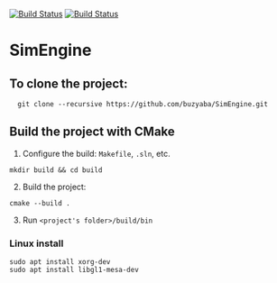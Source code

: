 [![Build Status](https://travis-ci.org/buzyaba/SimEngine.svg?branch=master)](https://travis-ci.org/buzyaba/SimEngine) 
[![Build Status](https://ci.appveyor.com/api/projects/status/github/buzyaba/simengine?svg=true)](https://ci.appveyor.com/project/buzyaba/simengine)

# SimEngine
## To clone the project:
```
  git clone --recursive https://github.com/buzyaba/SimEngine.git
```

## Build the project with CMake
1) Configure the build: `Makefile`, `.sln`, etc.
  ```
  mkdir build && cd build
  ```
2) Build the project:
  ```
  cmake --build .
  ```
3) Run `<project's folder>/build/bin`

### Linux install
  ```
  sudo apt install xorg-dev
  sudo apt install libgl1-mesa-dev
  ```
